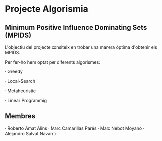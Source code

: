 # Projecte Algorismia
## Minimum Positive Influence Dominating Sets (MPIDS)

L'objectiu del projecte consiteix en trobar una manera òptima d'obtenir els MPIDS.

Per fer-ho hem optat per diferents algorismes:

· Greedy

· Local-Search

· Metaheuristic

· Linear Programmig

## Membres 

· Roberto Amat Alins
· Marc Camarillas Parés
· Marc Nebot Moyano
· Alejandro Salvat Navarro
